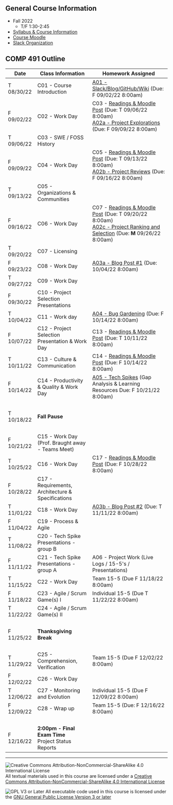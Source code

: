 ## General Course Information
- Fall 2022
  - T/F 1:30-2:45
- [Syllabus & Course Information](syllabus.md)
- [Course Moodle](https://lms.dickinson.edu/course/view.php?id=48065)
- [Slack Organization](https://comp491.slack.com/)

## COMP 491 Outline

Date            | Class Information                                        | Homework Assigned
----------------|----------------------------------------------------------|----------------------------------------------------------
T 08/30/22      | C01 - Course Introduction                                | [A01 - Slack/Blog/GitHub/Wiki](assignments/A01-SlackBlogWikiGitHub.md) (Due: F 09/02/22 8:00am)
F 09/02/22      | C02 - Work Day                                           | C03 - [Readings & Moodle Post](assignments/Readings.md) (Due: T 09/06/22 8:00am)<br>[A02a - Project Explorations](assignments/A02a-ProjectExploration.md) (Due: F 09/09/22 8:00am)
T 09/06/22      | C03 - SWE / FOSS History                                 |
F 09/09/22      | C04 - Work Day                                           | C05 - [Readings & Moodle Post](assignments/Readings.md) (Due: T 09/13/22 8:00am)<br>[A02b - Project Reviews](assignments/A02b-ProjectReview.md) (Due: F 09/16/22 8:00am)
T 09/13/22      | C05 - Organizations & Communities                        |
F 09/16/22      | C06 - Work Day                                           | C07 - [Readings & Moodle Post](assignments/Readings.md) (Due: T 09/20/22 8:00am)<br>[A02c - Project Ranking and Selection](assignments/A02c-ProjectSelection.md) (Due: **M** 09/26/22 8:00am)
T 09/20/22      | C07 - Licensing                                          |
F 09/23/22      | C08 - Work Day                                           | [A03a - Blog Post #1](assignments/A03-BlogPost.md) (Due: 10/04/22 8:00am)
T 09/27/22      | C09 - Work Day                                           |
F 09/30/22      | C10 - Project Selection Presentations                    |
T 10/04/22      | C11 - Work day                                           | [A04 - Bug Gardening](assignments/A04-BugGardening.md) (Due: F 10/14/22 8:00am)
F 10/07/22      | C12 - Project Selection Presentation & Work Day          | C13 - [Readings & Moodle Post](assignments/Readings.md) (Due: T 10/11/22 8:00am)
T 10/11/22      | C13 - Culture & Communication                            | C14 - [Readings & Moodle Post](assignments/Readings.md) (Due: F 10/14/22 8:00am)
F 10/14/22      | C14 - Productivity & Quality & Work Day                  | [A05 - Tech Spikes](assignments/A05-TechSpikes.md) (Gap Analysis & Learning Resources Due: F 10/21/22 8:00am)
&nbsp;          |                                                          |
T 10/18/22      | **Fall Pause**                                           |
&nbsp;          |                                                          |
F 10/21/22      | C15 - Work Day (Prof. Braught away - Teams Meet)         |
T 10/25/22      | C16 - Work Day                                           | C17 - [Readings & Moodle Post](assignments/Readings.md) (Due: F 10/28/22 8:00am)
F 10/28/22      | C17 - Requirements, Architecture & Specifications        |
T 11/01/22      | C18 - Work Day                                           | [A03b - Blog Post #2](assignments/A03-BlogPost.md) (Due: T 11/11/22 8:00am)
F 11/04/22      | C19 - Process & Agile                                    |
T 11/08/22      | C20 - Tech Spike Presentations - group B                 |
F 11/11/22      | C21 - Tech Spike Presentations - group A                 | A06 - Project Work (Live Logs / 15-5's / Presentations)
T 11/15/22      | C22 - Work Day                                           | Team 15-5 (Due F 11/18/22 8:00am)
F 11/18/22      | C23 - Agile / Scrum Game(s) I                            | Individual 15-5 (Due T 11/22/22 8:00am)
T 11/22/22      | C24 - Agile / Scrum Game(s) II                           |
&nbsp;          |                                                          |
F 11/25/22      | **Thanksgiving Break**                                   |
&nbsp;          |                                                          |
T 11/29/22      | C25 - Comprehension, Verification                        | Team 15-5 (Due F 12/02/22 8:00am)
F 12/02/22      | C26 - Work Day                                           |
T 12/06/22      | C27 - Monitoring and Evolution                           | Individual 15-5 (Due F 12/09/22 8:00am)
F 12/09/22      | C28 - Wrap up                                            | Team 15-5 (Due: F 12/16/22 8:00am)
&nbsp;          |                                                          |
F 12/16/22      | **2:00pm - Final Exam Time**<br>Project Status Reports   |

---

![Creative Commons Attribution-NonCommercial-ShareAlike 4.0 International License](https://i.creativecommons.org/l/by-nc-sa/4.0/88x31.png "Creative Commons Attribution-NonCommercial-ShareAlike 4.0 International License") All textual materials used in this course are licensed under a [Creative Commons Attribution-NonCommercial-ShareAlike 4.0 International License](http://creativecommons.org/licenses/by-nc-sa/4.0/)

![GPL V3 or Later](https://www.gnu.org/graphics/gplv3-or-later-sm.png "GPL V3 or later") All executable code used in this course is licensed under the [GNU General Public License Version 3 or later](https://www.gnu.org/licenses/gpl.txt)

